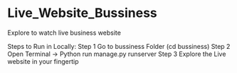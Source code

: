 # Live_Website_Bussiness
Explore to watch live business website


Steps to Run in Locally:
Step 1  Go to bussiness Folder (cd bussiness)
Step 2  Open Terminal -> Python run manage.py runserver
Step 3 Explore the Live website in your fingertip
